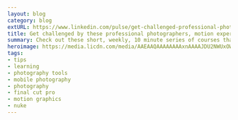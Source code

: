 ```yaml
---
layout: blog
category: blog
extURL: https://www.linkedin.com/pulse/get-challenged-professional-photographers-motion-10-video-villalobos
title: Get challenged by these professional photographers, motion experts and videographers through weekly, 10 minute video courses
summary: Check out these short, weekly, 10 minute series of courses that can help you keep up with the latest and challenge you to practice your skills. You'll learn about photo gear, get inspired by critiques, learn from practicing professional photographers, learn about the latest tools, mobile photography, Final Cut Pro, motion graphics and Nuke.
heroimage: https://media.licdn.com/media/AAEAAQAAAAAAAAxnAAAAJDU2NWUxOWM4LTM0MTctNDQ2Mi1iODYyLTJmNzczOTgzYmY5Ng.png
tags:
- tips
- learning
- photography tools
- mobile photography
- photography
- final cut pro
- motion graphics
- nuke
---
```

